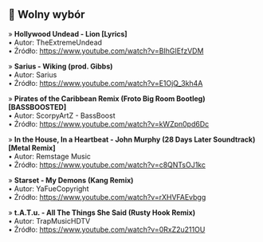 ## 📃 Wolny wybór

» **Hollywood Undead - Lion [Lyrics]**  
• Autor: TheExtremeUndead   
• Źródło: https://www.youtube.com/watch?v=BIhGIEfzVDM

» **Sarius - Wiking (prod. Gibbs)**  
• Autor: Sarius  
• Źródło: https://www.youtube.com/watch?v=E1OjQ_3kh4A

» **Pirates of the Caribbean Remix (Froto Big Room Bootleg) [BASSBOOSTED]**  
• Autor: ScorpyArtZ - BassBoost  
• Źródło: https://www.youtube.com/watch?v=kWZpn0pd6Dc

» **In the House, In a Heartbeat - John Murphy (28 Days Later Soundtrack) [Metal Remix]**  
• Autor: Remstage Music  
• Źródło: https://www.youtube.com/watch?v=c8QNTsOJ1kc

» **Starset - My Demons (Kang Remix)**  
• Autor: YaFueCopyright  
• Źródło: https://www.youtube.com/watch?v=rXHVFAEvbgg

» **t.A.T.u. - All The Things She Said (Rusty Hook Remix)**  
• Autor: TrapMusicHDTV  
• Źródło: https://www.youtube.com/watch?v=0RxZ2u211OU